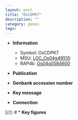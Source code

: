 ```yaml
---
layout: post
title: "OsCDPK7"
description: ""
category: genes
tags: 
---
```


* **Information**  
    + Symbol: OsCDPK7  
    + MSU: [LOC_Os04g49510](http://rice.uga.edu/cgi-bin/ORF_infopage.cgi?orf=LOC_Os04g49510)  
    + RAPdb: [Os04g0584600](http://rapdb.dna.affrc.go.jp/viewer/gbrowse_details/irgsp1?name=Os04g0584600)  

* **Publication**  

* **Genbank accession number**  

* **Key message**  

* **Connection**  

[//]: # * **Key figures**  


